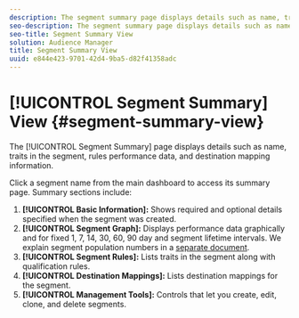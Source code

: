 ```yaml
---
description: The segment summary page displays details such as name, traits in the segment, rules, performance data, and destination mapping information.
seo-description: The segment summary page displays details such as name, traits in the segment, rules, performance data, and destination mapping information.
seo-title: Segment Summary View
solution: Audience Manager
title: Segment Summary View
uuid: e844e423-9701-42d4-9ba5-d82f41358adc
---
```


# [!UICONTROL Segment Summary] View {#segment-summary-view}

The [!UICONTROL Segment Summary] page displays details such as name, traits in the segment, rules performance data, and destination mapping information.

Click a segment name from the main dashboard to access its summary page. Summary sections include:

1. **[!UICONTROL Basic Information]:** Shows required and optional details specified when the segment was created.
1. **[!UICONTROL Segment Graph]:** Displays performance data graphically and for fixed 1, 7, 14, 30, 60, 90 day and segment lifetime intervals. We explain segment population numbers in a [separate document](../../features/segments/segment-builder-data.md#concept_05EE3010E67F446E8818351292EF7372).
1. **[!UICONTROL Segment Rules]:** Lists traits in the segment along with qualification rules.
1. **[!UICONTROL Destination Mappings]:** Lists destination mappings for the segment.
1. **[!UICONTROL Management Tools]:** Controls that let you create, edit, clone, and delete segments.